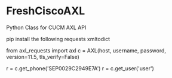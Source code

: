 # FreshCiscoAXL

Python Class for CUCM AXL API

pip install the following
requests
xmltodict

from axl_requests import axl
c = AXL(host, username, password, version=11.5, tls_verify=False)

r = c.get_phone('SEP0029C2949E7A')
r = c.get_user('user')
